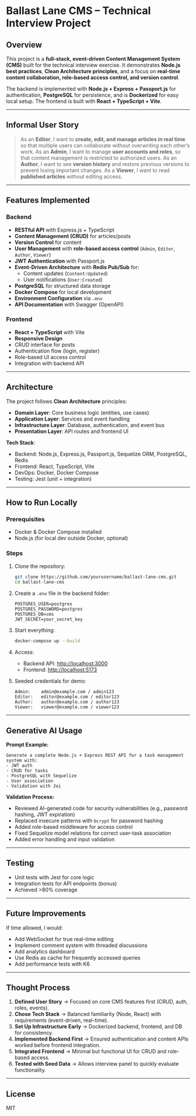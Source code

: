 # Ballast Lane CMS – Technical Interview Project

## Overview

This project is a **full-stack, event-driven Content Management System (CMS)** built for the technical interview exercise.
It demonstrates **Node.js best practices**, **Clean Architecture principles**, and a focus on **real-time content collaboration, role-based access control, and version control**.

The backend is implemented with **Node.js + Express + Passport.js** for authentication, **PostgreSQL** for persistence, and is **Dockerized** for easy local setup. The frontend is built with **React + TypeScript + Vite**.

---

## Informal User Story
>
> As an **Editor**, I want to **create, edit, and manage articles in real time** so that multiple users can collaborate without overwriting each other’s work.
> As an **Admin**, I want to manage **user accounts and roles**, so that content management is restricted to authorized users.
> As an **Author**, I want to see **version history** and restore previous versions to prevent losing important changes.
> As a **Viewer**, I want to read **published articles** without editing access.

---

## Features Implemented

### Backend

- **RESTful API** with Express.js + TypeScript
- **Content Management (CRUD)** for articles/posts
- **Version Control** for content
- **User Management** with **role-based access control** (`Admin`, `Editor`, `Author`, `Viewer`)
- **JWT Authentication** with Passport.js
- **Event-Driven Architecture** with **Redis Pub/Sub** for:
  - Content updates (`Content:Updated`)
  - User notifications (`User:Created`)
- **PostgreSQL** for structured data storage
- **Docker Compose** for local development
- **Environment Configuration** via `.env`
- **API Documentation** with Swagger (OpenAPI)

### Frontend

- **React + TypeScript** with Vite
- **Responsive Design**
- CRUD interface for posts
- Authentication flow (login, register)
- Role-based UI access control
- Integration with backend API

---

## Architecture

The project follows **Clean Architecture** principles:

- **Domain Layer**: Core business logic (entities, use cases)
- **Application Layer**: Services and event handling
- **Infrastructure Layer**: Database, authentication, and event bus
- **Presentation Layer**: API routes and frontend UI

**Tech Stack**:

- Backend: Node.js, Express.js, Passport.js, Sequelize ORM, PostgreSQL, Redis
- Frontend: React, TypeScript, Vite
- DevOps: Docker, Docker Compose
- Testing: Jest (unit + integration)

---

## How to Run Locally

### Prerequisites

- Docker & Docker Compose installed
- Node.js (for local dev outside Docker, optional)

### Steps

1. Clone the repository:

   ```bash
   git clone https://github.com/yourusername/ballast-lane-cms.git
   cd ballast-lane-cms
   ```

2. Create a `.env` file in the backend folder:

   ```env
   POSTGRES_USER=postgres
   POSTGRES_PASSWORD=postgres
   POSTGRES_DB=cms
   JWT_SECRET=your_secret_key
   ```

3. Start everything:

   ```bash
   docker-compose up --build
   ```

4. Access:
   - Backend API: [http://localhost:3000](http://localhost:3000)
   - Frontend: [http://localhost:5173](http://localhost:5173)

5. Seeded credentials for demo:

   ```
   Admin:    admin@example.com / admin123
   Editor:   editor@example.com / editor123
   Author:   author@example.com / author123
   Viewer:   viewer@example.com / viewer123
   ```

---

## Generative AI Usage

**Prompt Example:**

```text
Generate a complete Node.js + Express REST API for a task management system with:
- JWT auth
- CRUD for tasks
- PostgreSQL with Sequelize
- User association
- Validation with Joi
```

**Validation Process:**

- Reviewed AI-generated code for security vulnerabilities (e.g., password hashing, JWT expiration)
- Replaced insecure patterns with `bcrypt` for password hashing
- Added role-based middleware for access control
- Fixed Sequelize model relations for correct user-task association
- Added error handling and input validation

---

## Testing

- Unit tests with Jest for core logic
- Integration tests for API endpoints (bonus)
- Achieved >80% coverage

---

## Future Improvements

If time allowed, I would:

- Add WebSocket for true real-time editing
- Implement comment system with threaded discussions
- Add analytics dashboard
- Use Redis as cache for frequently accessed queries
- Add performance tests with K6

---

## Thought Process

1. **Defined User Story** → Focused on core CMS features first (CRUD, auth, roles, events).
2. **Chose Tech Stack** → Balanced familiarity (Node, React) with requirements (event-driven, real-time).
3. **Set Up Infrastructure Early** → Dockerized backend, frontend, and DB for consistency.
4. **Implemented Backend First** → Ensured authentication and content APIs worked before frontend integration.
5. **Integrated Frontend** → Minimal but functional UI for CRUD and role-based access.
6. **Tested with Seed Data** → Allows interview panel to quickly evaluate functionality.

---

## License

MIT
